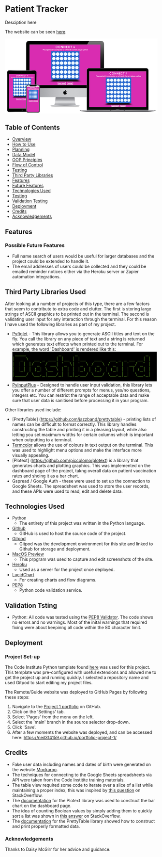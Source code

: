 # Patient Tracker

Desciption here

The website can be seen [here](https://vaccination-patient-manager.herokuapp.com/).

![Mockup](https://github.com/neil314159/portfolio-project-2/blob/main/docs/screenshot.png) <br>

## Table of Contents
* [Overview](#wireframes)
* [How to Use](#wireframes)
* [Planning](#wireframes)
* [Data Model](#wireframes)
* [OOP Principles](#)
* [Flow of Control](#wireframes)
* [Testing](#wireframes)
* [Third Party Libraries](#wireframes)
* [Features](#Features)
* [Future Features](#possible-future-features)
* [Technologies Used](#Technologies-Used)
* [Testing](#Testing)
* [Validation Testing](#validation-testing)
* [Deployment](#deployment)
* [Credits](#credits)
* [Acknowledgements](#acknowledgements)

## Features

### Possible Future Features
* Full name search of users would be useful for larger databases and the project could be extended to handle it.
* The email addresses of users could be collected and they could be emailed reminder notices either via the Heroku server or Zapier automation integrations.

## Third Party Libraries Used

After looking at a number of projects of this type, there are a few factors that seem to contribute to extra code and clutter. The first is storing large strings of ASCII graphics to be printed out in the terminal. The second is validating user input for any interaction through the terminal. For this reason I have used the following libraries as part of my project.

* [Pyfiglet](https://github.com/pwaller/pyfiglet) - This library allows you to generate ASCII titles and text on the fly. You call the library on any piece of text and a string is returned which generates text effects when printed out to the terminal. For example, the word 'Dashboard' is rendered like this:
![dashboardtitle](https://github.com/neil314159/portfolio-project-3/blob/main/docs/dashboardtitle.png)
* [PyInputPlus](https://pypi.org/project/PyInputPlus/) - Designed to handle user input validation, this library lets you offer a number of different prompts for menus, yes/no questions, integers etc. You can restrict the range of acceptable data and make sure that user data is sanitised before processing it in your program.

Other libraries used include:
* [PrettyTable] (https://github.com/jazzband/prettytable) - printing lists of names can be difficult to format correctly. This library handles constructing the table and printing it in a pleasing layout, while also letting you set maximum widths for certain columns which is important when outputting to a terminal.
* [Termcolor](https://pypi.org/project/termcolor/) allows the use of colours in text output on the terminal. This was used to highlight menu options and make the interface more visually appealing.
* [Plotext] (https://github.com/piccolomo/plotext) is a library that generates charts and plotting graphics. This was implemented on the dashboard page of the project, takng overall data on patient vaccination rates and shoing it as a bar chart.
* Gspread / Google Auth - these were used to set up the connection to Google Sheets. The spreadsheet was used to store the user records, and these APIs were used to read, edit and delete data.

## Technologies Used
* Python 
    * The entirety of this project was written in the Python language.
* [Github](https://github.com) 
    * GitHub is used to host the source code of the project.
* [Gitpod](https://gitpod.io) 
    * Gitpod was the development environment for this site and linked to Github for storage and deployment.
* [MacOS Preview](https://support.apple.com/guide/preview/welcome/mac)
    * This prpgram was used to capture and edit screenshots of the site.
* [Heroku](https://dashboard.heroku.com/)
    * Used as a server for the project once deployed.
* [LucidChart](https://www.lucidchart.com/)
    * For creating charts and flow diagrams.
* [PEP8](http://pep8online.com/)
    * Python code validation service.

## Validation Tsting
* Python: All code was tested using the [PEP8 Validator](http://pep8online.com/). The code shows no errors and no warnings. Most of the inital warnings that required fixing were about keepinng all code within the 80 character limit.


## Deployment



### Project Set-up
The Code Institute Python template found [here](https://github.com/Code-Institute-Org/python-essentials-template) was used for this project. This template was pre-configured with useful extensions and allowed me to get the project up and running quickly. I selected a repository name and used Gitpod to start editing my project files.

The Remote/Guide website was deployed to GitHub Pages by following these steps:
1. Navigate to the [Project 1 portfolio](https://github.com/neil314159/portfolio-project-1) on GitHub.
1. Click on the 'Settings' tab.
1. Select 'Pages' from the menu on the left. 
1. Select the 'main' branch in the source selector drop-down.
1. Click 'Save'.
1. After a few moments the website was deployed, and can be accessed here: https://neil314159.github.io/portfolio-project-1/

## Credits
* Fake user data including names and dates of birth were generated on the website [Mockaroo](https://www.mockaroo.com).
* The techniques for connecting to the Google Sheets spreadsheets via API were taken from the Code Institite training materials.
* The table view required some code to iterate over a slice of a list while maintaining a proper index, this was inspired by [this question](https://stackoverflow.com/questions/23159254/python-slices-of-enumerate) on StackOverflow.
* The [documentation](https://github.com/piccolomo/plotext/blob/master/readme/bar.md) for the Plotext library was used to construct the bar chart on the dashboard page.
* The idea of counting Boolean values by simply adding them to quickly sort a list was shown in [this answer](https://stackoverflow.com/questions/16455777/python-count-elements-in-a-list-of-objects-with-matching-attributes#comment23606447_16455812) on StackOverflow.
* The [documentation](https://github.com/jazzband/prettytable) for the PrettyTable library showed how to construct and print properly formatted data.

### Acknowledgements
Thanks to Daisy McGirr for her advice and guidance.
